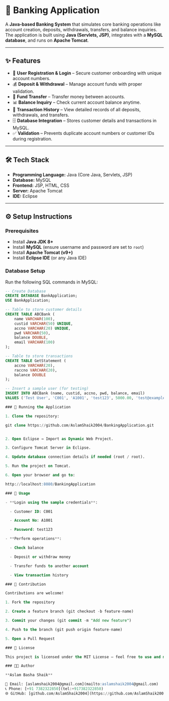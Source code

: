 # 🏦 Banking Application

A **Java-based Banking System** that simulates core banking operations like account creation, deposits, withdrawals, transfers, and balance inquiries.  
The application is built using **Java (Servlets, JSP)**, integrates with a **MySQL database**, and runs on **Apache Tomcat**.

---

## ✨ Features
- 🔑 **User Registration & Login** – Secure customer onboarding with unique account numbers.  
- 💰 **Deposit & Withdrawal** – Manage account funds with proper validation.  
- 🔄 **Fund Transfer** – Transfer money between accounts.  
- 📊 **Balance Inquiry** – Check current account balance anytime.  
- 🧾 **Transaction History** – View detailed records of all deposits, withdrawals, and transfers.  
- 🗄️ **Database Integration** – Stores customer details and transactions in MySQL.  
- ✅ **Validation** – Prevents duplicate account numbers or customer IDs during registration.  

---

## 🛠️ Tech Stack
- **Programming Language:** Java (Core Java, Servlets, JSP)  
- **Database:** MySQL  
- **Frontend:** JSP, HTML, CSS  
- **Server:** Apache Tomcat  
- **IDE:** Eclipse  

---

## ⚙️ Setup Instructions

### Prerequisites
- Install **Java JDK 8+**  
- Install **MySQL** (ensure username and password are set to `root`)  
- Install **Apache Tomcat (v9+)**  
- Install **Eclipse IDE** (or any Java IDE)

### Database Setup
Run the following SQL commands in MySQL:

```sql
-- Create Database
CREATE DATABASE BankApplication;
USE BankApplication;

-- Table to store customer details
CREATE TABLE ABCBank (
    name VARCHAR(100),
    custid VARCHAR(50) UNIQUE,
    accno VARCHAR(20) UNIQUE,
    pwd VARCHAR(50),
    balance DOUBLE,
    email VARCHAR(100)
);

-- Table to store transactions
CREATE TABLE GetStatement (
    accno VARCHAR(20),
    raccno VARCHAR(20),
    balance DOUBLE
);

-- Insert a sample user (for testing)
INSERT INTO ABCBank (name, custid, accno, pwd, balance, email)
VALUES ('Test User', 'C001', 'A1001', 'test123', 5000.00, 'test@example.com');

### 🚀 Running the Application

1. Clone the repository:

git clone https://github.com/AslamShaik2004/BankingApplication.git


2. Open Eclipse → Import as Dynamic Web Project.

3. Configure Tomcat Server in Eclipse.

4. Update database connection details if needed (root / root).

5. Run the project on Tomcat.

6. Open your browser and go to:

http://localhost:8080/BankingApplication

### 🚀 Usage

- **Login using the sample credentials**:

  - Customer ID: C001

  - Account No: A1001

  - Password: test123

- **Perform operations**:

  - Check balance

  - Deposit or withdraw money

  - Transfer funds to another account

  - View transaction history

### 🤝 Contribution

Contributions are welcome!

1. Fork the repository

2. Create a feature branch (git checkout -b feature-name)

3. Commit your changes (git commit -m "Add new feature")

4. Push to the branch (git push origin feature-name)

5. Open a Pull Request

### 📜 License

This project is licensed under the MIT License – feel free to use and modify it.

### 👨‍💻 Author

**Aslam Basha Shaik**

📧 Email: [aslamshaik2004@gmail.com](mailto:aslamshaik2004@gmail.com)  
📞 Phone: [+91 7382322850](tel:+917382322850)  
🌐 GitHub: [github.com/AslamShaik2004](https://github.com/AslamShaik2004)  
